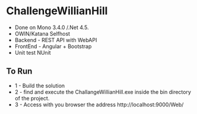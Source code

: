 # ChallengeWillianHill

* Done on Mono 3.4.0 /.Net 4.5. 
* OWIN/Katana Selfhost
* Backend - REST API with WebAPI
* FrontEnd - Angular + Bootstrap
* Unit test NUnit

## To Run
* 1 - Build the solution
* 2 - find and execute the ChallangeWillianHill.exe inside the bin directory of the project.
* 3 - Access with you browser the address http://localhost:9000/Web/
